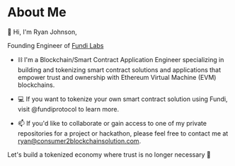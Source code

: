 # About Me

👋 Hi, I'm Ryan Johnson,

Founding Engineer of [Fundi Labs](https://fundilabs.io)

- ⛓️ I'm a Blockchain/Smart Contract Application Engineer specializing in building and tokenizing smart contract solutions and applications that empower trust and ownership with Ethereum Virtual Machine (EVM) blockchains.

- 💻  If you want to tokenize your own smart contract solution using Fundi, visit @fundiprotocol to learn more.

- 📫 If you'd like to collaborate or gain access to one of my private repositories for a project or hackathon, please feel free to contact me at [ryan@consumer2blockchainsolution.com](mailto:ryan@consumer2blockchainsolution.com).

Let's build a tokenized economy where trust is no longer necessary 🤝


